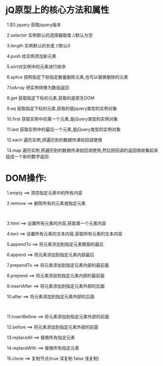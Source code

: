 # jQ原型上的核心方法和属性

​    1.$().jquery 获取jquery版本

​    2.selector 实例默认的选择器取值 //默认为空

​    3.length 实例默认的长度 //默认0

​    4.push 给实例添加新元素

​    5.sort对实例中的元素进行排序

​    6.splice 按照指定下标指定数量删除元素,也可以替换删除的元素

​    7.toArray 把实例转换为数组返回

​    8.get 获取指定下标的元素,获取的是原生DOM

​    9.eq 获取指定下标的元素,获取的是jquery类型的实例对象

​    10.first 获取实例中的第一个元素,是jQuery类型的实例对象

​    11.last 获取实例中的最后一个元素,是jQuery类型的实例对象

​    12.each 遍历实例,把遍历到的数据传递给回调使用

​    13.map 遍历实例,把遍历到的数据传递给回调使用,然后把回调的返回值收集起来组成一个新的数字返回

# DOM操作:

​        1.empty ==> 清空指定元素中的所有内容

​        2.remove ==> 删除所有的元素或指定元素

​        

​        3.html ==> 设置所有元素的内容,获取第一个元素内容

​        4.text ==> 设置所有元素的文本内容,获取所有元素的文本内容

​        5.appendTo ==> 将元素添加到指定元素颞部的最后

​        6.append ==> 将元素添加到指定元素内部最后

​        7.prependTo ==> 将元素添加到指定元素内部的最前面

​        8.prepend ==> 将元素添加到指定元素内部的最前面

​        9.insertAfter ==> 将元素添加到指定元素外部的后面

​        10.after ==> 将元素添加到指定元素外部的后面

​        

​        11.insertBefore ==> 将元素添加到指定元素外部的前面

​        12.before ==> 将元素添加到指定元素外部的前面

​        13.replaceAll ==> 替换所有指定元素

​        14.replaceWith ==> 替换所有指定元素

​        15.clone ==> 复制节点(true 深复制 false 浅复制)